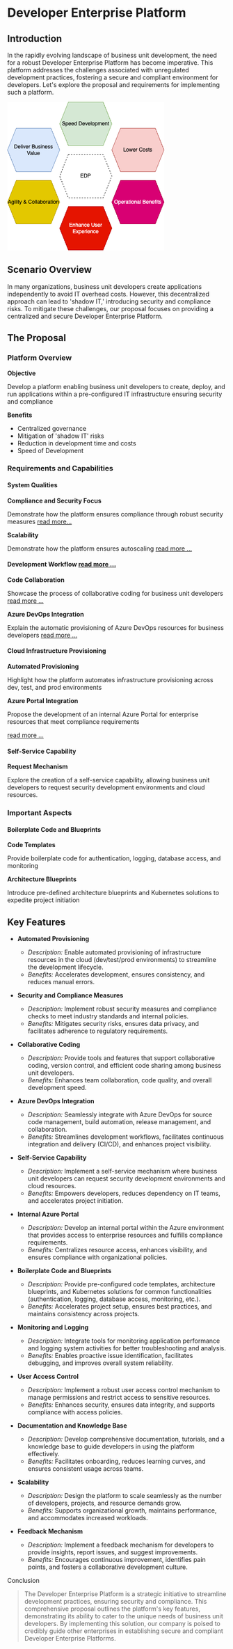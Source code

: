 # Developer Enterprise Platform

## Introduction

In the rapidly evolving landscape of business unit development, the need for a robust Developer Enterprise Platform has become imperative. This platform addresses the challenges associated with unregulated development practices, fostering a secure and compliant environment for developers. Let's explore the proposal and requirements for implementing such a platform.

![Enterprise Developer Portal](./docs/images/benefits.png)

## Scenario Overview

In many organizations, business unit developers create applications independently to avoid IT overhead costs. However, this decentralized approach can lead to 'shadow IT,' introducing security and compliance risks. To mitigate these challenges, our proposal focuses on providing a centralized and secure Developer Enterprise Platform.

## The Proposal

### Platform Overview

**Objective**

Develop a platform enabling business unit developers to create, deploy, and run applications within a pre-configured IT infrastructure ensuring security and compliance

**Benefits**
* Centralized governance
* Mitigation of 'shadow IT' risks
* Reduction in development time and costs
* Speed of Development

### Requirements and Capabilities

#### System Qualities

**Compliance and Security Focus**

Demonstrate how the platform ensures compliance through robust security measures [read more...](./docs/Compliance-and-Security-Focus.md)

**Scalability**

Demonstrate how the platform ensures autoscaling [read more ...](./docs/Scalability.md)

#### Development Workflow [read more ...](./docs/Development-Workflow.md)

**Code Collaboration**

Showcase the process of collaborative coding for business unit developers [read more ...](./docs/Code-Collaboration.md)

**Azure DevOps Integration**

Explain the automatic provisioning of Azure DevOps resources for business developers [read more ...](./docs/Azure-DevOps-Integration.md)

#### Cloud Infrastructure Provisioning

**Automated Provisioning**

Highlight how the platform automates infrastructure provisioning across dev, test, and prod environments

**Azure Portal Integration**

Propose the development of an internal Azure Portal for enterprise resources that meet compliance requirements

[read more ...](./docs/Cloud-Infrastructure-Provisioning.md)

#### Self-Service Capability

**Request Mechanism**

Explore the creation of a self-service capability, allowing business unit developers to request security development environments and cloud resources.

### Important Aspects

#### Boilerplate Code and Blueprints

**Code Templates**

Provide boilerplate code for authentication, logging, database access, and monitoring

**Architecture Blueprints**

Introduce pre-defined architecture blueprints and Kubernetes solutions to expedite project initiation

## Key Features

* **Automated Provisioning**
    - *Description:* Enable automated provisioning of infrastructure resources in the cloud (dev/test/prod environments) to streamline the development lifecycle.
    - *Benefits:* Accelerates development, ensures consistency, and reduces manual errors.

* **Security and Compliance Measures**
    - *Description:* Implement robust security measures and compliance checks to meet industry standards and internal policies.
    - *Benefits:* Mitigates security risks, ensures data privacy, and facilitates adherence to regulatory requirements.

* **Collaborative Coding**
    - *Description:* Provide tools and features that support collaborative coding, version control, and efficient code sharing among business unit developers.
    - *Benefits:* Enhances team collaboration, code quality, and overall development speed.

* **Azure DevOps Integration**
    - *Description:* Seamlessly integrate with Azure DevOps for source code management, build automation, release management, and collaboration.
    - *Benefits:* Streamlines development workflows, facilitates continuous integration and delivery (CI/CD), and enhances project visibility.

* **Self-Service Capability**
    - *Description:* Implement a self-service mechanism where business unit developers can request security development environments and cloud resources.
    - *Benefits:* Empowers developers, reduces dependency on IT teams, and accelerates project initiation.

* **Internal Azure Portal**
    - *Description:* Develop an internal portal within the Azure environment that provides access to enterprise resources and fulfills compliance requirements.
    - *Benefits:* Centralizes resource access, enhances visibility, and ensures compliance with organizational policies.

* **Boilerplate Code and Blueprints**
    - *Description:* Provide pre-configured code templates, architecture blueprints, and Kubernetes solutions for common functionalities (authentication, logging, database access, monitoring, etc.).
    - *Benefits:* Accelerates project setup, ensures best practices, and maintains consistency across projects.

* **Monitoring and Logging**
    - *Description:* Integrate tools for monitoring application performance and logging system activities for better troubleshooting and analysis.
    - *Benefits:* Enables proactive issue identification, facilitates debugging, and improves overall system reliability.

* **User Access Control**
    - *Description:* Implement a robust user access control mechanism to manage permissions and restrict access to sensitive resources.
    - *Benefits:* Enhances security, ensures data integrity, and supports compliance with access policies.

* **Documentation and Knowledge Base**
    - *Description:* Develop comprehensive documentation, tutorials, and a knowledge base to guide developers in using the platform effectively.
    - *Benefits:* Facilitates onboarding, reduces learning curves, and ensures consistent usage across teams.

* **Scalability**
    - *Description:* Design the platform to scale seamlessly as the number of developers, projects, and resource demands grow.
    - *Benefits:* Supports organizational growth, maintains performance, and accommodates increased workloads.

* **Feedback Mechanism**
    - *Description:* Implement a feedback mechanism for developers to provide insights, report issues, and suggest improvements.
    - *Benefits:* Encourages continuous improvement, identifies pain points, and fosters a collaborative development culture.


Conclusion

> The Developer Enterprise Platform is a strategic initiative to streamline development practices, ensuring security and compliance. This comprehensive proposal outlines the platform's key features, demonstrating its ability to cater to the unique needs of business unit developers. By implementing this solution, our company is poised to credibly guide other enterprises in establishing secure and compliant Developer Enterprise Platforms.
